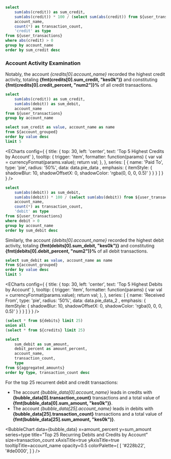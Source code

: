 ```sql credits
select
    sum(abs(credit)) as sum_credit,
    sum(abs(credit)) * 100 / (select sum(abs(credit)) from ${user_transactions}) as credit_percent,
    account_name,
    count(*) as transaction_count,
    'credit' as type
from ${user_transactions}
where abs(credit) > 0
group by account_name
order by sum_credit desc
```

### Account Activity Examination

Notably, the account _{credits[0].account_name}_ recorded the highest credit
activity, totaling **{fmt(credits[0].sum_credit, "kes0k")}** and constituting
**{fmt(credits[0].credit_percent, "num2")}%** of all credit transactions.

```sql account_grouped
select
    sum(abs(credit)) as sum_credit,
    sum(abs(debit)) as sum_debit,
    account_name
from ${user_transactions}
group by account_name
```

```sql pie_data
select sum_credit as value, account_name as name
from ${account_grouped}
order by value desc
limit 5
```


<ECharts config={
{
  title: {
    top: 30,
    left: 'center',
    text: 'Top 5 Highest Credits by Account'
  },
  tooltip: {
    trigger: 'item',
    formatter: function(params) {
        var val = currencyFormat(params.value);
        return val;
    },
  },
  series: [
    {
      name: 'Paid To',
      type: 'pie',
      radius: '50%',
      data: data.pie_data ,
      emphasis: {
        itemStyle: {
          shadowBlur: 10,
          shadowOffsetX: 0,
          shadowColor: 'rgba(0, 0, 0, 0.5)'
        }
      }
    }
  ]
}
}
/>


```sql debits
select
    sum(abs(debit)) as sum_debit,
    sum(abs(debit)) * 100 / (select sum(abs(debit)) from ${user_transactions}) as debit_percent,
    account_name,
    count(*) as transaction_count,
    'debit' as type
from ${user_transactions}
where debit > 0
group by account_name
order by sum_debit desc
```

Similarly, the account _{debits[0].account_name}_ recorded the highest debit
activity, totaling **{fmt(debits[0].sum_debit, "kes0k")}** and constituting
**{fmt(debits[0].debit_percent, "num2")}%** of all debit transactions.


```sql pie_data_2
select sum_debit as value, account_name as name
from ${account_grouped}
order by value desc
limit 5
```
<ECharts config={
{
  title: {
    top: 30,
    left: 'center',
    text: 'Top 5 Highest Debits by Account'
  },
  tooltip: {
    trigger: 'item',
    formatter: function(params) {
        var val = currencyFormat(params.value);
        return val;
    },
  },
  series: [
    {
      name: 'Received From',
      type: 'pie',
      radius: '50%',
      data: data.pie_data_2 ,
      emphasis: {
        itemStyle: {
          shadowBlur: 10,
          shadowOffsetX: 0,
          shadowColor: 'rgba(0, 0, 0, 0.5)'
        }
      }
    }
  ]
}
}
/>

```sql aggregated_amounts
(select * from ${debits} limit 25)
union all
(select * from ${credits} limit 25)
```

```sql bubble_data
select
    sum_debit as sum_amount,
    debit_percent as amount_percent,
    account_name,
    transaction_count,
    type
from ${aggregated_amounts}
order by type, transaction_count desc
```

For the top 25 recurrent debit and credit transactions:

- The account _{bubble_data[0].account_name}_ leads in credits with
  **{bubble_data[0].transaction_count}** transactions and a total value
  of **{fmt(bubble_data[0].sum_amount, "kes0k")}**.
- The account _{bubble_data[25].account_name}_ leads in debits with
  **{bubble_data[25].transaction_count}** transactions and a total value
  of **{fmt(bubble_data[25].sum_amount, "kes0k")}**.


<BubbleChart
    data={bubble_data}
    x=amount_percent
    y=sum_amount
    series=type
    title="Top 25 Recurring Debits and Credits by Account"
    size=transaction_count
    xAxisTitle=true
    yAxisTitle=true
    tooltipTitle=account_name
    opacity=0.5
    colorPalette={
        [
        '#228b22',
        '#de0000',
        ]
    }
/>
